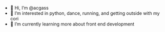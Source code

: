 - 👋 Hi, I’m @acgass
- 👀 I’m interested in python, dance, running, and getting outside with my cori
- 🌱 I’m currently learning more about front end development

<!---
acgass/acgass is a ✨ special ✨ repository because its `README.md` (this file) appears on your GitHub profile.
You can click the Preview link to take a look at your changes.
--->
